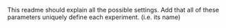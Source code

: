 This readme should explain all the possible settings. Add that all of these parameters uniquely define each experiment. (i.e. its name)
